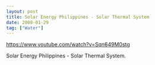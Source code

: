 ```yaml
---
layout: post
title: Solar Energy Philippines - Solar Thermal System
date: 2008-01-29
tag: ["Water"]
---
```


https://www.youtube.com/watch?v=Sqn649M0stg

Solar Energy Philippines - Solar Thermal System.